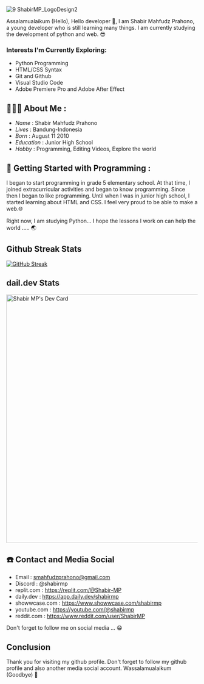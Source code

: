 ![9  ShabirMP_LogoDesign2](https://github.com/shabir-mp/shabir-mp/assets/133546000/0389dcfb-1233-4e96-8ed5-ddc7d721a67b)

Assalamualaikum (Hello), Hello developer 👋, I am Shabir Mahfudz Prahono, a young developer who is still learning many things. I am currently studying the development of python and web. 😎
### Interests I'm Currently Exploring:
- Python Programming
- HTML/CSS Syntax
- Git and Github
- Visual Studio Code
- Adobe Premiere Pro and Adobe After Effect
  
## 👨🏻‍💻 **About Me :**
- *Name*      : Shabir Mahfudz Prahono
- *Lives*     : Bandung-Indonesia
- *Born*      : August 11 2010
- *Education* : Junior High School
- *Hobby*     : Programming, Editing Videos, Explore the world

## 🤠 **Getting Started with Programming :**
I began to start programming in grade 5 elementary school. At that time, I joined extracurricular activities and began to know programming. Since then I began to like programming. Until when I was in junior high school, I started learning about HTML and CSS. I feel very proud to be able to make a web.🌐

Right now, I am studying Python... I hope the lessons I work on can help the world ..... 🌏

## Github Streak Stats
[![GitHub Streak](http://github-readme-streak-stats.herokuapp.com?user=shabir-mp&hide_border=true&border_radius=5.0&date_format=j%20M%5B%20Y%5D)](https://git.io/streak-stats)

## dail.dev Stats
<a href="https://app.daily.dev/shabirmp"><img src="https://api.daily.dev/devcards/v2/muR3tYmDB2lhpgTNG6CMd.png?type=wide&r=k0v" width="652" alt="Shabir MP's Dev Card"/></a>

## ☎️ **Contact and Media Social**
- Email : smahfudzprahono@gmail.com
- Discord : @shabirmp
- replit.com : https://replit.com/@Shabir-MP
- daily.dev : https://app.daily.dev/shabirmp
- showwcase.com : https://www.showwcase.com/shabirmp
- youtube.com : https://youtube.com/@shabirmp
- reddit.com : https://www.reddit.com/user/ShabirMP

Don't forget to follow me on social media ... 😁

## **Conclusion**
Thank you for visiting my github profile. Don't forget to follow my github profile and also another media social account. Wassalamualaikum (Goodbye) 🙏
